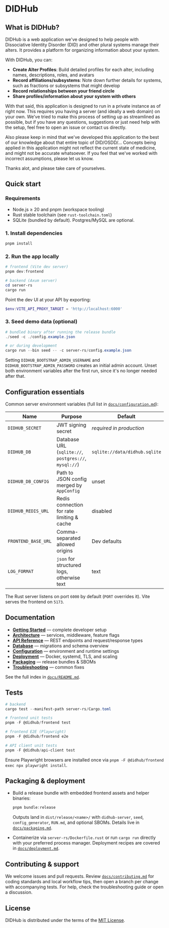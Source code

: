 # DIDHub

## What is DIDHub?

DIDHub is a web application we've designed to help people with Dissociative Identity Disorder (DID) and other plural systems manage their alters. It provides a platform for organizing information about your system.

With DIDHub, you can:

- **Create Alter Profiles**: Build detailed profiles for each alter, including names, descriptions, roles, and avatars
- **Record affiliations/subsystems**: Note down further details for systems, such as fractions or subsystems that might develop
- **Record relationships between your friend circle**
- **Share profiles/information about your system with others**

With that said, this application is designed to run in a private instance as of right now. This requires you having a server (and ideally a web domain) on your own.
We've tried to make this process of setting up as streamlined as possible, but if you have any questions, suggestions or just need help with the setup, feel free to open an issue or contact us directly.

Also please keep in mind that we've developed this application to the best of our knowledge about that entire topic of DID/OSDD/...
Concepts being applied in this application might not reflect the current state of medicine, and might not be accurate whatsoever.
If you feel that we've worked with incorrect assumptions, please let us know.

Thanks alot, and please take care of yourselves.

## Quick start

### Requirements

- Node.js ≥ 20 and pnpm (workspace tooling)
- Rust stable toolchain (see `rust-toolchain.toml`)
- SQLite (bundled by default). Postgres/MySQL are optional.

### 1. Install dependencies

```powershell
pnpm install
```

### 2. Run the app locally

```powershell
# frontend (Vite dev server)
pnpm dev:frontend

# backend (Axum server)
cd server-rs
cargo run
```

Point the dev UI at your API by exporting:

```powershell
$env:VITE_API_PROXY_TARGET = 'http://localhost:6000'
```

### 3. Seed demo data (optional)

```powershell
# bundled binary after running the release bundle
./seed -c ./config.example.json

# or during development
cargo run --bin seed -- -c server-rs/config.example.json
```

Setting `DIDHUB_BOOTSTRAP_ADMIN_USERNAME` and
`DIDHUB_BOOTSTRAP_ADMIN_PASSWORD` creates an initial admin account.
Unset both environment variables after the first run, since it's no longer needed after that.

## Configuration essentials

Common server environment variables (full list in
[`docs/configuration.md`](./docs/configuration.md)):

| Name | Purpose | Default |
| --- | --- | --- |
| `DIDHUB_SECRET` | JWT signing secret | _required in production_ |
| `DIDHUB_DB` | Database URL (`sqlite://`, `postgres://`, `mysql://`) | `sqlite://data/didhub.sqlite` |
| `DIDHUB_DB_CONFIG` | Path to JSON config merged by `AppConfig` | unset |
| `DIDHUB_REDIS_URL` | Redis connection for rate limiting & cache | disabled |
| `FRONTEND_BASE_URL` | Comma-separated allowed origins | Dev defaults |
| `LOG_FORMAT` | `json` for structured logs, otherwise text | text |

The Rust server listens on port `6000` by default (`PORT` overrides it). Vite
serves the frontend on `5173`.

## Documentation

- **[Getting Started](./docs/getting-started.md)** — complete developer setup
- **[Architecture](./docs/architecture.md)** — services, middleware, feature flags
- **[API Reference](./docs/api.md)** — REST endpoints and request/response types
- **[Database](./docs/database.md)** — migrations and schema overview
- **[Configuration](./docs/configuration.md)** — environment and runtime settings
- **[Deployment](./docs/deployment.md)** — Docker, systemd, TLS, and scaling
- **[Packaging](./docs/packaging.md)** — release bundles & SBOMs
- **[Troubleshooting](./docs/troubleshooting.md)** — common fixes

See the full index in [`docs/README.md`](./docs/README.md).

## Tests

```powershell
# backend
cargo test --manifest-path server-rs/Cargo.toml

# frontend unit tests
pnpm -F @didhub/frontend test

# frontend E2E (Playwright)
pnpm -F @didhub/frontend e2e

# API client unit tests
pnpm -F @didhub/api-client test
```

Ensure Playwright browsers are installed once via `pnpm -F @didhub/frontend
exec npx playwright install`.

## Packaging & deployment

- Build a release bundle with embedded frontend assets and helper binaries:

  ```powershell
  pnpm bundle:release
  ```

  Outputs land in `dist/release/<name>/` with `didhub-server`, `seed`,
  `config_generator`, `RUN.md`, and optional SBOMs. Details live in
  [`docs/packaging.md`](./docs/packaging.md).

- Containerize via `server-rs/Dockerfile.rust` or run `cargo run` directly with
  your preferred process manager. Deployment recipes are covered in
  [`docs/deployment.md`](./docs/deployment.md).

## Contributing & support

We welcome issues and pull requests. Review
[`docs/contributing.md`](./docs/contributing.md) for coding standards and local
workflow tips, then open a branch per change with accompanying tests. For help,
check the troubleshooting guide or open a discussion.

## License

DIDHub is distributed under the terms of the [MIT License](./LICENSE).

